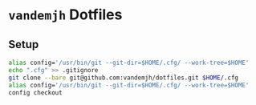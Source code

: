 # `vandemjh` Dotfiles

## Setup

```bash
alias config='/usr/bin/git --git-dir=$HOME/.cfg/ --work-tree=$HOME'
echo ".cfg" >> .gitignore
git clone --bare git@github.com:vandemjh/dotfiles.git $HOME/.cfg
alias config='/usr/bin/git --git-dir=$HOME/.cfg/ --work-tree=$HOME'
config checkout
```
